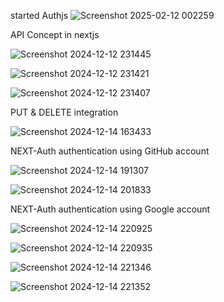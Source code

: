 started Authjs
![Screenshot 2025-02-12 002259](https://github.com/user-attachments/assets/6126e527-42c7-4405-a632-86b8020e1e60)



API Concept in nextjs

![Screenshot 2024-12-12 231445](https://github.com/user-attachments/assets/bdbc0d83-b33b-4068-8c95-6a968207e76c)

![Screenshot 2024-12-12 231421](https://github.com/user-attachments/assets/7d53bbc0-b178-4110-934c-32f2e619a3e7)



![Screenshot 2024-12-12 231407](https://github.com/user-attachments/assets/b7306a15-8d9f-4380-bb44-10c3fe51de78)


PUT & DELETE integration 

![Screenshot 2024-12-14 163433](https://github.com/user-attachments/assets/2945289e-d0e4-4609-86e6-b8e16cdd3f87)

NEXT-Auth authentication using GitHub account

![Screenshot 2024-12-14 191307](https://github.com/user-attachments/assets/b83f883b-e52f-4522-b020-ae2c89239556)

![Screenshot 2024-12-14 201833](https://github.com/user-attachments/assets/373949f4-6fb3-4197-866c-2e39da917e9e)

NEXT-Auth authentication using Google account

![Screenshot 2024-12-14 220925](https://github.com/user-attachments/assets/3f32a952-2d8c-4070-86e5-5561114f4c91)

![Screenshot 2024-12-14 220935](https://github.com/user-attachments/assets/0825d73c-3ff1-4984-83c0-019ca45d6643)

![Screenshot 2024-12-14 221346](https://github.com/user-attachments/assets/fc79020a-fdb5-4bb4-8a5f-f0e70fba016d)

![Screenshot 2024-12-14 221352](https://github.com/user-attachments/assets/32adac3c-2392-48b1-86d1-302a67ea03d9)


